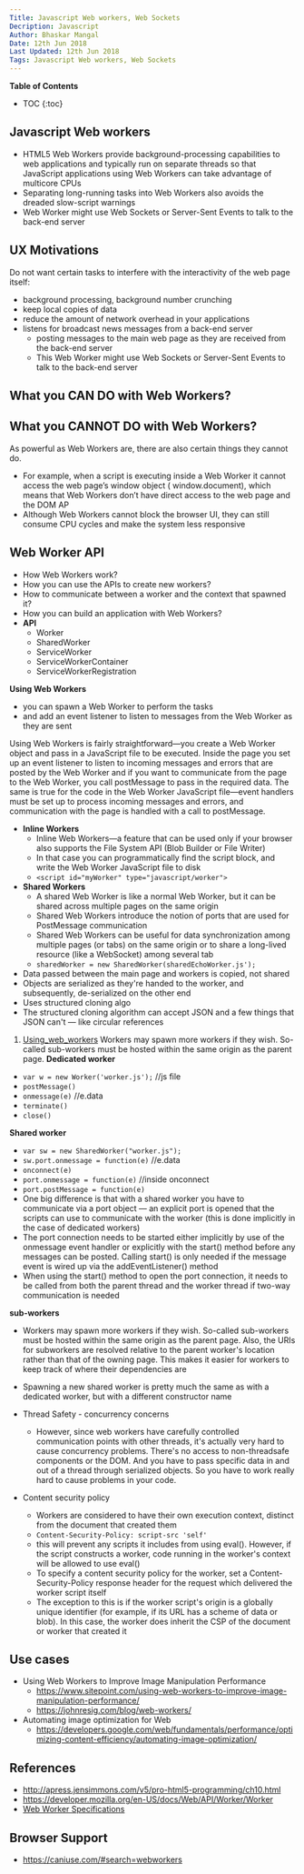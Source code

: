 ```yaml
---
Title: Javascript Web workers, Web Sockets
Decription: Javascript
Author: Bhaskar Mangal
Date: 12th Jun 2018
Last Updated: 12th Jun 2018
Tags: Javascript Web workers, Web Sockets
---
```


**Table of Contents**
* TOC
{:toc}


## Javascript Web workers

- HTML5 Web Workers provide background-processing capabilities to web applications and typically run on separate threads so that JavaScript applications using Web Workers can take advantage of multicore CPUs
- Separating long-running tasks into Web Workers also avoids the dreaded slow-script warnings
- Web Worker might use Web Sockets or Server-Sent Events to talk to the back-end server


## UX Motivations
Do not want certain tasks to interfere with the interactivity of the web page itself:
* background processing, background number crunching
* keep local copies of data
* reduce the amount of network overhead in your applications
* listens for broadcast news messages from a back-end server
	- posting messages to the main web page as they are received from the back-end server
	- This Web Worker might use Web Sockets or Server-Sent Events to talk to the back-end server

## What you CAN DO with Web Workers?

## What you CANNOT DO with Web Workers?
As powerful as Web Workers are, there are also certain things they cannot do. 
- For example, when a script is executing inside a Web Worker it cannot access the web page’s window object ( window.document), which means that Web Workers don’t have direct access to the web page and the DOM AP
- Although Web Workers cannot block the browser UI, they can still consume CPU cycles and make the system less responsive


## Web Worker API
* How Web Workers work?
* How you can use the APIs to create new workers?
* How to communicate between a worker and the context that spawned it?
* How you can build an application with Web Workers?
* **API**
	* Worker
	* SharedWorker
	* ServiceWorker
	* ServiceWorkerContainer
	* ServiceWorkerRegistration

**Using Web Workers**
- you can spawn a Web Worker to perform the tasks
- and add an event listener to listen to messages from the Web Worker as they are sent

Using Web Workers is fairly straightforward—you create a Web Worker object and pass in a JavaScript file to be executed. Inside the page you set up an event listener to listen to incoming messages and errors that are posted by the Web Worker and if you want to communicate from the page to the Web Worker, you call postMessage to pass in the required data. The same is true for the code in the Web Worker JavaScript file—event handlers must be set up to process incoming messages and errors, and communication with the page is handled with a call to postMessage.

- **Inline Workers**
  - Inline Web Workers—a feature that can be used only if your browser also supports the File System API (Blob Builder or File Writer)
  - In that case you can programmatically find the script block, and write the Web Worker JavaScript file to disk
  - `<script id="myWorker" type="javascript/worker">`
- **Shared Workers**
  - A shared Web Worker is like a normal Web Worker, but it can be shared across multiple pages on the same origin
  - Shared Web Workers introduce the notion of ports that are used for PostMessage communication
  - Shared Web Workers can be useful for data synchronization among multiple pages (or tabs) on the same origin or to share a long-lived resource (like a WebSocket) among several tab
  - `sharedWorker = new SharedWorker(sharedEchoWorker.js');`
- Data passed between the main page and workers is copied, not shared
- Objects are serialized as they're handed to the worker, and subsequently, de-serialized on the other end
- Uses structured cloning algo
- The structured cloning algorithm can accept JSON and a few things that JSON can't — like circular references


1. [Using_web_workers](https://developer.mozilla.org/en-US/docs/Web/API/Web_Workers_API/Using_web_workers)
Workers may spawn more workers if they wish. So-called sub-workers must be hosted within the same origin as the parent page.
**Dedicated worker**
- `var w = new Worker('worker.js');` //js file
- `postMessage()`
- `onmessage(e)` //e.data 
- `terminate()`
- `close()`

**Shared worker**
- `var sw = new SharedWorker("worker.js");`
- `sw.port.onmessage = function(e)` //e.data
- `onconnect(e)`
- `port.onmessage = function(e)` //inside onconnect
- `port.postMessage = function(e)`
- One big difference is that with a shared worker you have to communicate via a port object — an explicit port is opened that the scripts can use to communicate with the worker (this is done implicitly in the case of dedicated workers)
- The port connection needs to be started either implicitly by use of the onmessage event handler or explicitly with the start() method before any messages can be posted. Calling start() is only needed if the message event is wired up via the addEventListener() method
- When using the start() method to open the port connection, it needs to be called from both the parent thread and the worker thread if two-way communication is needed

**sub-workers**
- Workers may spawn more workers if they wish. So-called sub-workers must be hosted within the same origin as the parent page. Also, the URIs for subworkers are resolved relative to the parent worker's location rather than that of the owning page. This makes it easier for workers to keep track of where their dependencies are
- Spawning a new shared worker is pretty much the same as with a dedicated worker, but with a different constructor name

- Thread Safety - concurrency concerns
  * However, since web workers have carefully controlled communication points with other threads, it's actually very hard to cause concurrency problems. There's no access to non-threadsafe components or the DOM. And you have to pass specific data in and out of a thread through serialized objects. So you have to work really hard to cause problems in your code.
- Content security policy
  * Workers are considered to have their own execution context, distinct from the document that created them
  * `Content-Security-Policy: script-src 'self'`
  * this will prevent any scripts it includes from using eval(). However, if the script constructs a worker, code running in the worker's context will be allowed to use eval()
  * To specify a content security policy for the worker, set a Content-Security-Policy response header for the request which delivered the worker script itself
  * The exception to this is if the worker script's origin is a globally unique identifier (for example, if its URL has a scheme of data or blob). In this case, the worker does inherit the CSP of the document or worker that created it

## Use cases
* Using Web Workers to Improve Image Manipulation Performance
	- https://www.sitepoint.com/using-web-workers-to-improve-image-manipulation-performance/
	- https://johnresig.com/blog/web-workers/
* Automating image optimization for Web
	- https://developers.google.com/web/fundamentals/performance/optimizing-content-efficiency/automating-image-optimization/

## References
- http://apress.jensimmons.com/v5/pro-html5-programming/ch10.html
- https://developer.mozilla.org/en-US/docs/Web/API/Worker/Worker
- [Web Worker Specifications](https://html.spec.whatwg.org/multipage/workers.html#runtime-script-errors-2)

## Browser Support
- https://caniuse.com/#search=webworkers